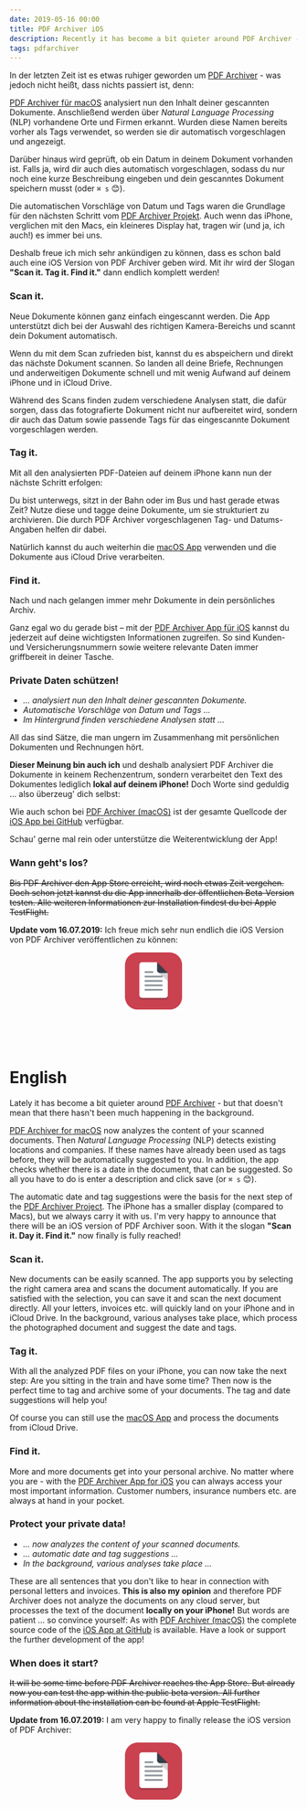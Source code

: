 ```yaml
---
date: 2019-05-16 00:00
title: PDF Archiver iOS
description: Recently it has become a bit quieter around PDF Archiver - but that doesn't mean that nothing has happened. Let's dive into some new features.
tags: pdfarchiver
---
```


In der letzten Zeit ist es etwas ruhiger geworden um [PDF Archiver](https://pdf-archiver.io) - was jedoch nicht heißt, dass nichts passiert ist, denn:

[PDF Archiver für macOS](https://macos.pdf-archiver.io) analysiert nun den Inhalt deiner gescannten Dokumente.
Anschließend werden über *Natural Language Processing* (NLP) vorhandene Orte und Firmen erkannt.
Wurden diese Namen bereits vorher als Tags verwendet, so werden sie dir automatisch vorgeschlagen und angezeigt.

Darüber hinaus wird geprüft, ob ein Datum in deinem Dokument vorhanden ist.
Falls ja, wird dir auch dies automatisch vorgeschlagen, sodass du nur noch eine kurze Beschreibung eingeben und dein gescanntes Dokument speichern musst (oder `⌘ s` 😊).

Die automatischen Vorschläge von Datum und Tags waren die Grundlage für den nächsten Schritt vom [PDF Archiver Projekt](http://github.com/pdf-Archiver/).
Auch wenn das iPhone, verglichen mit den Macs, ein kleineres Display hat, tragen wir (und ja, ich auch!) es immer bei uns.

Deshalb freue ich mich sehr ankündigen zu können, dass es schon bald auch eine iOS Version von PDF Archiver geben wird.
Mit ihr wird der Slogan **"Scan it. Tag it. Find it."** dann endlich komplett werden!

### Scan it.
Neue Dokumente können ganz einfach eingescannt werden. Die App unterstützt dich bei der Auswahl des richtigen Kamera-Bereichs und scannt dein Dokument automatisch.

Wenn du mit dem Scan zufrieden bist, kannst du es abspeichern und direkt das nächste Dokument scannen. So landen all deine Briefe, Rechnungen und anderweitigen Dokumente schnell und mit wenig Aufwand auf deinem iPhone und in iCloud Drive.

Während des Scans finden zudem verschiedene Analysen statt, die dafür sorgen, dass das fotografierte Dokument nicht nur aufbereitet wird, sondern dir auch das Datum sowie passende Tags für das eingescannte Dokument vorgeschlagen werden.

### Tag it.
Mit all den analysierten PDF-Dateien auf deinem iPhone kann nun der nächste Schritt erfolgen:

Du bist unterwegs, sitzt in der Bahn oder im Bus und hast gerade etwas Zeit? Nutze diese und tagge deine Dokumente, um sie strukturiert zu archivieren. Die durch PDF Archiver vorgeschlagenen Tag- und Datums-Angaben helfen dir dabei.

Natürlich kannst du auch weiterhin die [macOS App](https://macos.pdf-archiver.io) verwenden und die Dokumente aus iCloud Drive verarbeiten.

### Find it.
Nach und nach gelangen immer mehr Dokumente in dein persönliches Archiv.

Ganz egal wo du gerade bist – mit der [PDF Archiver App für iOS](https://ios.pdf-archiver.io) kannst du jederzeit auf deine wichtigsten Informationen zugreifen.
So sind Kunden- und Versicherungsnummern sowie weitere relevante Daten immer griffbereit in deiner Tasche.

### Private Daten schützen!
- *... analysiert nun den Inhalt deiner gescannten Dokumente.*
- *Automatische Vorschläge von Datum und Tags ...*
- *Im Hintergrund finden verschiedene Analysen statt ...*

All das sind Sätze, die man ungern im Zusammenhang mit persönlichen Dokumenten und Rechnungen hört.

**Dieser Meinung bin auch ich** und deshalb analysiert PDF Archiver die Dokumente in keinem Rechenzentrum, sondern verarbeitet den Text des Dokumentes lediglich **lokal auf deinem iPhone!**
Doch Worte sind geduldig ... also überzeug' dich selbst:

Wie auch schon bei [PDF Archiver (macOS)](https://github.com/pdf-archiver/PDF-Archiver) ist der gesamte Quellcode der [iOS App bei GitHub](https://github.com/pdf-archiver/PDF-Archive-Viewer) verfügbar.

Schau' gerne mal rein oder unterstütze die Weiterentwicklung der App!

### Wann geht's los?

~~Bis PDF Archiver den App Store erreicht, wird noch etwas Zeit vergehen.
Doch schon jetzt kannst du die App innerhalb der öffentlichen Beta-Version testen.
Alle weiteren Informationen zur Installation findest du bei Apple TestFlight.~~

**Update vom 16.07.2019:** Ich freue mich sehr nun endlich die iOS Version von PDF Archiver veröffentlichen zu können:
<p align="center">
<a href="https://ios.pdf-archiver.io" target="itunes_store">
  <img src="/img/AppIcon-PDFArchiveViewer.svg" width="100px">
</a>
<br><br>
<a href="https://ios.pdf-archiver.io" style="display:inline-block;overflow:hidden;background:url(https://linkmaker.itunes.apple.com/assets/shared/badges/en-us/appstore-lrg.svg) no-repeat;width:135px;height:40px;"></a>
</p>


# English

Lately it has become a bit quieter around [PDF Archiver](https://pdf-archiver.io) - but that doesn't mean that there hasn't been much happening in the background.

[PDF Archiver for macOS](https://macos.pdf-archiver.io) now analyzes the content of your scanned documents.
Then *Natural Language Processing* (NLP) detects existing locations and companies.
If these names have already been used as tags before, they will be automatically suggested to you.
In addition, the app checks whether there is a date in the document, that can be suggested.
So all you have to do is enter a description and click save (or `⌘ s` 😊).

The automatic date and tag suggestions were the basis for the next step of the [PDF Archiver Project](http://github.com/pdf-Archiver/).
The iPhone has a smaller display (compared to Macs), but we always carry it with us.
I'm very happy to announce that there will be an iOS version of PDF Archiver soon.
With it the slogan **"Scan it. Day it. Find it."** now finally is fully reached!

### Scan it.
New documents can be easily scanned.
The app supports you by selecting the right camera area and scans the document automatically.
If you are satisfied with the selection, you can save it and scan the next document directly.
All your letters, invoices etc. will quickly land on your iPhone and in iCloud Drive.
In the background, various analyses take place, which process the photographed document and suggest the date and tags.

### Tag it.
With all the analyzed PDF files on your iPhone, you can now take the next step:
Are you sitting in the train and have some time?
Then now is the perfect time to tag and archive some of your documents.
The tag and date suggestions will help you!

Of course you can still use the [macOS App](https://macos.pdf-archiver.io) and process the documents from iCloud Drive.

### Find it.
More and more documents get into your personal archive.
No matter where you are - with the [PDF Archiver App for iOS](https://ios.pdf-archiver.io) you can always access your most important information.
Customer numbers, insurance numbers etc. are always at hand in your pocket.

### Protect your private data!
- *... now analyzes the content of your scanned documents.*
- *... automatic date and tag suggestions ...*
- *In the background, various analyses take place ...*

These are all sentences that you don't like to hear in connection with personal letters and invoices.
**This is also my opinion** and therefore PDF Archiver does not analyze the documents on any cloud server, but processes the text of the document **locally on your iPhone!**
But words are patient ... so convince yourself:
As with [PDF Archiver (macOS)](https://github.com/pdf-archiver/PDF-Archiver) the complete source code of the [iOS App at GitHub](https://github.com/pdf-archiver/PDF-Archive-Viewer) is available.
Have a look or support the further development of the app!

### When does it start?

~~It will be some time before PDF Archiver reaches the App Store.
But already now you can test the app within the public beta version.
All further information about the installation can be found at Apple TestFlight.~~

**Update from 16.07.2019:** I am very happy to finally release the iOS version of PDF Archiver:
<p align="center">
<a href="https://ios.pdf-archiver.io" target="itunes_store">
  <img src="/img/AppIcon-PDFArchiveViewer.svg" width="100px">
</a>
<br><br>
<a href="https://ios.pdf-archiver.io" style="display:inline-block;overflow:hidden;background:url(https://linkmaker.itunes.apple.com/assets/shared/badges/en-us/appstore-lrg.svg) no-repeat;width:135px;height:40px;"></a>
</p>
